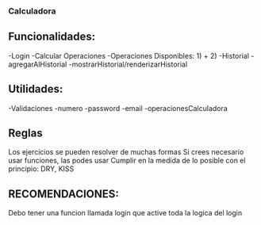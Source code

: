 ### Calculadora

## Funcionalidades:

-Login
-Calcular Operaciones
    -Operaciones Disponibles:
    1) +
    2) 
-Historial
    -agregarAlHistorial
    -mostrarHistorial/renderizarHistorial

## Utilidades:

-Validaciones
    -numero
    -password
    -email
    -operacionesCalculadora

## Reglas

Los ejercicios se pueden resolver de muchas formas
Si crees necesario usar funciones, las podes usar
Cumplir en la medida de lo posible con el principio: DRY, KISS

## RECOMENDACIONES:

Debo tener una funcion llamada login que active toda la logica del login